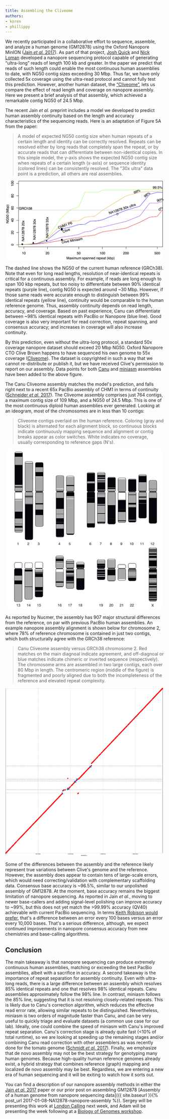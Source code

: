 ```yaml
---
title: Assembling the Cliveome
authors:
- koren
- phillippy
---
```

We recently participated in a collaborative effort to sequence, assemble, and analyze a human genome (GM12878) using the Oxford Nanopore MinION ([Jain *et al.* 2017](https://doi.org/10.1101/128835)). As part of that project, [Josh Quick](https://twitter.com/scalene) and [Nick Loman](https://twitter.com/pathogenomenick) developed a nanopore sequencing protocol capable of generating “ultra-long” reads of length 100 kb and greater. In the paper we predict that reads of such length could enable the most continuous human assemblies to date, with NG50 contig sizes exceeding 30 Mbp. Thus far, we have only collected 5x coverage using the ultra-read protocol and cannot fully test this prediction. However, another human dataset, the [“Cliveome”](https://github.com/nanoporetech/ONT-HG1), lets us compare the effect of read length and coverage on nanopore assembly.  Here we present a brief analysis of that assembly, which achieved a remarkable contig NG50 of 24.5 Mbp.

<!--excerpt-->

The recent Jain *et al.* preprint includes a model we developed to predict human assembly continuity based on the length and accuracy characteristics of the sequencing reads. Here is an adaptation of Figure 5A from the paper:

>A model of expected NG50 contig size when human repeats of a certain length and identity can be correctly resolved. Repeats can be resolved either by long reads that completely span the repeat, or by accurate reads that can differentiate between non-identical copies. In this simple model, the y-axis shows the expected NG50 contig size when repeats of a certain length (x-axis) or sequence identity (colored lines) can be consistently resolved. The "30x ultra" data point is a prediction, all others are real assemblies.

![alt text](/downloads/cliveome.graph.png "Prediction of human assembly continuity")

The dashed line shows the NG50 of the current human reference (GRCh38). Note that even for long read lengths, resolution of near-identical repeats is critical for a continuous assembly. For example, if reads are long enough to span 100 kbp repeats, but too noisy to differentiate between 90% identical repeats (purple line), contig NG50 is expected around ~30 Mbp. However, if those same reads were accurate enough to distinguish between 99% identical repeats (yellow line), continuity would be comparable to the human reference genome. Thus, assembly continuity depends on read length, accuracy, and coverage. Based on past experience, Canu can differentiate between ~98% identical repeats with PacBio or Nanopore (blue line). Good coverage is also very important for read correction, repeat spanning, and consensus accuracy; and increases in coverage will also increase continuity.

By this prediction, even without the ultra-long protocol, a standard 50x coverage nanopore dataset should exceed 20 Mbp NG50. Oxford Nanopore CTO Clive Brown happens to have sequenced his own genome to 55x coverage ([Cliveome](https://github.com/nanoporetech/ONT-HG1)). The dataset is
copyrighted in such a way that we cannot re-distribute or publish it, but we have received Clive's permission to report on our assembly. Data points for both [Canu](https://doi.org/10.1101/gr.215087.116) and [miniasm](https://doi.org/10.1093/bioinformatics/btw152) assemblies have been added to the above figure.

The Canu Cliveome assembly matches the model's prediction, and falls right next to a recent 65x PacBio assembly of CHM1 in terms of continuity ([Schneider *et al.* 2017](http://dx.doi.org/10.1101/gr.213611.116)). The Cliveome assembly comprises just 764 contigs, a maximum contig size of 109 Mbp, and a NG50 of 24.5 Mbp. This is one of the most continuous diploid human assemblies ever generated. Looking at an ideogram, most of the chromosomes are in less than 10 contigs:

>Cliveome contigs overlaid on the human reference. Coloring (gray and black) is alternated for each alignment block, so continuous blocks indicate continuously mapping sequence and alignment or contig breaks appear as color switches. White indicates no coverage, usually corresponding to reference gaps (N's).

![alt text](/downloads/cliveome.chrs.png "Cliveome chromosome ideogram")

As reported by Nucmer, the assembly has 907 major structural differences from the reference, on par with previous PacBio human assemblies. An example nanopore assembly alignment is shown below for chromosome 2, where 78% of reference chromosome is contained in just two contigs, which both structurally agree with the GRCh38 reference:

>Canu Cliveome assembly versus GRCh38 chromosome 2. Red matches on the main diagnoal indicate agreement, and off-diagnoal or blue matches indicate chimeric or inverted sequence (respectively). The chromosome arms are assembled in two large contigs, each over 80 Mbp in length. The centromeric region (middle of the figure) is fragmented and poorly aligned due to both the incompleteness of the reference and elevated repeat complexity.

![alt text](/downloads/cliveome.dotplot.png "Cliveome dotplot")

Some of the differences between the assembly and the reference likely represent true variations between Clive's genome and the reference. However, the assembly does appear to contain tens of large-scale errors, which would need correcting/validation with complementary scaffolding data. Consensus base accuracy is ~96.5%, similar to our unpolished assembly of GM12878. At the moment, base accuracy remains the biggest limitation of nanopore sequencing. As reported in Jain *et al.*, moving to newer base-callers and adding signal-level polishing can improve accuracy to ~99%, but this does not yet match the >99.99% accuracy (QV40) achievable with current PacBio sequencing. In terms [Keith Robison would prefer](http://omicsomics.blogspot.com/2016/12/lets-stop-talking-consensus-accuracy.html), that's a difference between an error every 100 bases versus an error every 10,000 bases. That's a serious difference, although, we expect continued improvements in nanopore consensus accuracy from new chemistries and base-calling algorithms.

## Conclusion

The main takeaway is that nanopore sequencing can produce extremely continuous human assemblies, matching or exceeding the best PacBio assemblies, albeit with a sacrifice in accuracy. A second takeaway is the importance of repeat separation for assembly continuity. Even with ultra-long reads, there is a large difference between an assembly which resolves 85% identical repeats and one that resolves 98% identical repeats. Canu assemblies approximately follow the 98% line. In contrast, miniasm  follows the 85% line, suggesting that it is not resolving closely-related repeats. This is likely due to Canu's correction algorithm, which reduces the effective read error rate, allowing similar repeats to be distinguished. Nevertheless, miniasm is two orders of magnitude faster than Canu, and can be very useful to quickly triage and evaluate datasets (a common use case for our lab). Ideally, one could combine the speed of miniasm with Canu's improved repeat separation. Canu's correction stage is already quite fast (<10% of total runtime), so we are looking at speeding up the remaining stages and/or combining Canu read correction with other assemblers as was recently done for the tomato genome ([Schmidt *et al.* 2017](https://doi.org/10.1101/129148)). Finally, we emphasize that de novo assembly may not be the best strategy for genotyping many human genomes. Because high-quality human reference genomes already exist, a hybrid strategy that combines reference (graph) mapping and localized de novo assembly may be best. Regardless, we are entering a new era of human sequencing and it will be exiting to watch how it sorts out.

You can find a description of our nanopore assembly methods in either the [Jain *et al.* 2017](https://doi.org/10.1101/128835) paper or our prior post on assembling GM12878 [Assembly of a human genome from nanopore sequencing data]({{ site.baseurl }}{% post_url 2017-01-08-NA12878-nanopore-assembly %}). Sergey will be presenting this work at [London Calling](https://londoncallingconf.co.uk/lc/events/london-calling-2017) next week, and Adam will be presenting the week following at a [Biology of Genomes workshop](https://register.nanoporetech.com/biology-of-genomes).
